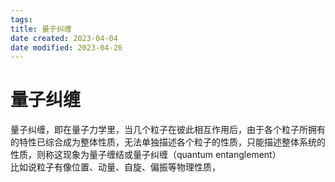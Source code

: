 ```yaml
---
tags:
title: 量子纠缠
date created: 2023-04-04
date modified: 2023-04-26
---
```


# 量子纠缠

量子纠缠，即在量子力学里，当几个粒子在彼此相互作用后，由于各个粒子所拥有的特性已综合成为整体性质，无法单独描述各个粒子的性质，只能描述整体系统的性质，则称这现象为量子缠结或量子纠缠（quantum entanglement）  
比如说粒子有像位置、动量、自旋、偏振等物理性质，
